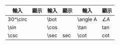 | 輸入       | 顯示  | 輸入   | 顯示     | 輸入       | 顯示         |
| -------- | --- | ---- | ------ | -------- | ---------- |
| 30^\circ |     | \bot |        | \angle A | $\angle A$ |
| \sin     |     | \cos |        | \tan     | $\tan$     |
| \csc     |     | \sec | $\sec$ | \cot     | $\cot$     |